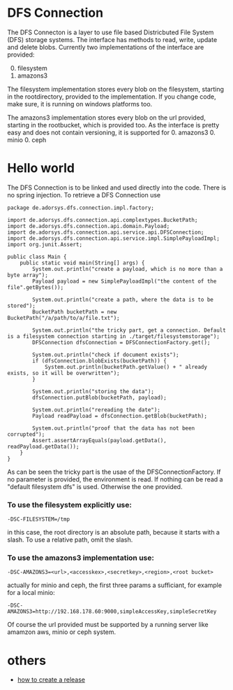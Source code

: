 # DFS Connection

The DFS Connecton is a layer to use file based Districbuted File System (DFS) storage systems. The interface has methods to read, write, update and delete blobs. Currently two implementations of the interface are provided:

0. filesystem
0. amazons3

The filesystem implementation stores every blob on the filesystem, starting in the rootdirectory, provided to the implementation. If you change code, make sure, it is running on windows platforms too.

The amazons3 implementation stores every blob on the url provided, starting in the rootbucket, which is provided too. As the interface is pretty easy and does not contain versioning, it is supported for 
 0. amazons3
 0. minio
 0. ceph
 
# Hello world

The DFS Connection is to be linked and used directly into the code. There is no spring injection.
To retrieve a DFS Connection use
```
package de.adorsys.dfs.connection.impl.factory;

import de.adorsys.dfs.connection.api.complextypes.BucketPath;
import de.adorsys.dfs.connection.api.domain.Payload;
import de.adorsys.dfs.connection.api.service.api.DFSConnection;
import de.adorsys.dfs.connection.api.service.impl.SimplePayloadImpl;
import org.junit.Assert;

public class Main {
    public static void main(String[] args) {
        System.out.println("create a payload, which is no more than a byte array");
        Payload payload = new SimplePayloadImpl("the content of the file".getBytes());

        System.out.println("create a path, where the data is to be stored");
        BucketPath bucketPath = new BucketPath("/a/path/to/a/file.txt");

        System.out.println("the tricky part, get a connection. Default is a filesystem connection starting in ./target/filesystemstorage");
        DFSConnection dfsConnection = DFSConnectionFactory.get();

        System.out.println("check if document exists");
        if (dfsConnection.blobExists(bucketPath)) {
            System.out.println(bucketPath.getValue() + " already exists, so it will be overwritten");
        }

        System.out.println("storing the data");
        dfsConnection.putBlob(bucketPath, payload);

        System.out.println("rereading the date");
        Payload readPayload = dfsConnection.getBlob(bucketPath);

        System.out.println("proof that the data has not been corrupted");
        Assert.assertArrayEquals(payload.getData(), readPayload.getData());
    }
}
``` 

As can be seen the tricky part is the usae of the DFSConnectionFactory. If no parameter is provided, the environment is read. If nothing can be read a "default filesystem dfs" is used. Otherwise the one provided. 

### To use the filesystem explicitly use:
```
-DSC-FILESYSTEM=/tmp
```
in this case, the root directory is an absolute path, because it starts with a slash.
To use a relative path, omit the slash. 

### To use the amazons3 implementation use: 
```
-DSC-AMAZONS3=<url>,<accesskex>,<secretkey>,<region>,<root bucket>
```

actually for minio and ceph, the first three params a sufficiant, for example for a local minio:
```
-DSC-AMAZONS3=http://192.168.178.60:9000,simpleAccessKey,simpleSecretKey
```

Of course the url provided must be supported by a running server like amamzon aws, minio or ceph system.


 
# others 
 * [how to create a release](.docs/HowToCreateARelease.md)
